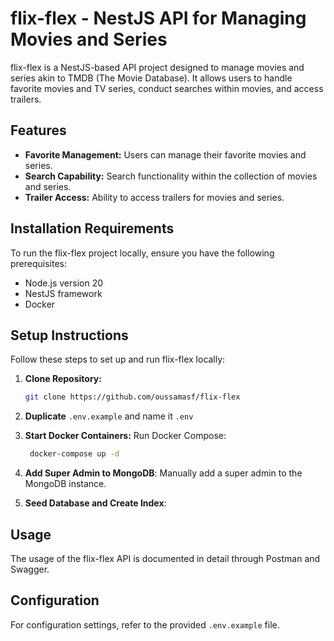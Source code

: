 # flix-flex - NestJS API for Managing Movies and Series

flix-flex is a NestJS-based API project designed to manage movies and series akin to TMDB (The Movie Database). It allows users to handle favorite movies and TV series, conduct searches within movies, and access trailers.

## Features

- **Favorite Management:** Users can manage their favorite movies and series.
- **Search Capability:** Search functionality within the collection of movies and series.
- **Trailer Access:** Ability to access trailers for movies and series.

## Installation Requirements

To run the flix-flex project locally, ensure you have the following prerequisites:

- Node.js version 20
- NestJS framework
- Docker

## Setup Instructions

Follow these steps to set up and run flix-flex locally:

1. **Clone Repository:**

   ```bash
   git clone https://github.com/oussamasf/flix-flex
   ```
2. **Duplicate** `.env.example` and name it `.env`
3. **Start Docker Containers:**
Run Docker Compose:
   ```bash
    docker-compose up -d
4. **Add Super Admin to MongoDB**:
Manually add a super admin to the MongoDB instance.
5. **Seed Database and Create Index**:

## Usage
The usage of the flix-flex API is documented in detail through Postman and Swagger.

## Configuration
For configuration settings, refer to the provided `.env.example` file.

